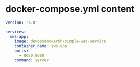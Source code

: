 # docker-compose.yml content

```yaml
version: '3.8'

services:
  sws-app:
    image: devopsdockeruh/simple-web-service
    container_name: sws-app
    ports:
      - 8080:8080
    command: server

```